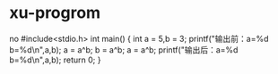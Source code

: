 # xu-progrom
no
#include<stdio.h>
int main()
{
	int a = 5,b = 3;
	printf("输出前：a=%d b=%d\n",a,b);
	a = a^b;
	b = a^b;
	a = a^b;
	printf("输出后：a=%d b=%d\n",a,b);
	return 0;
}



